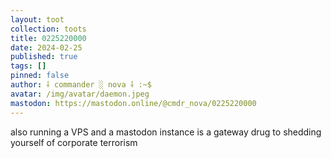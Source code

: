```yaml
---
layout: toot
collection: toots
title: 0225220000
date: 2024-02-25
published: true
tags: []
pinned: false
author: ⸸ commander ░ nova ⸸ :~$
avatar: /img/avatar/daemon.jpeg
mastodon: https://mastodon.online/@cmdr_nova/0225220000
---
```


also running a VPS and a mastodon instance is a gateway drug to shedding yourself of corporate terrorism
